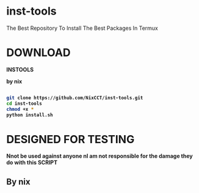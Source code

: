 # inst-tools
The Best Repository To Install The Best Packages In Termux

# DOWNLOAD

**INSTOOLS**

<b> by nix<b>

  ```bash
  
  git clone https://github.com/NixCCT/inst-tools.git
  cd inst-tools
  chmod +x *
  python install.sh
  ```

  # DESIGNED FOR TESTING
  Nnot be used against anyone
  nI am not responsible for the damage they do with this <B>SCRIPT</B>
  
  
  
  ## By nix 

